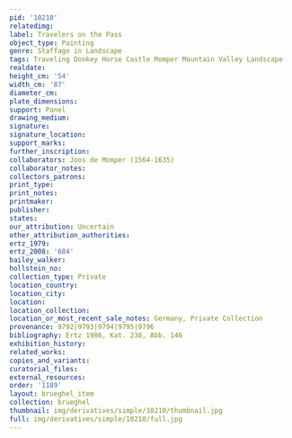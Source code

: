 ```yaml
---
pid: '10210'
relatedimg: 
label: Travelers on the Pass
object_type: Painting
genre: Staffage in Landscape
tags: Traveling Donkey Horse Castle Momper Mountain Valley Landscape
realdate: 
height_cm: '54'
width_cm: '87'
diameter_cm: 
plate_dimensions: 
support: Panel
drawing_medium: 
signature: 
signature_location: 
support_marks: 
further_inscription: 
collaborators: Joos de Momper (1564-1635)
collaborator_notes: 
collectors_patrons: 
print_type: 
print_notes: 
printmaker: 
publisher: 
states: 
our_attribution: Uncertain
other_attribution_authorities: 
ertz_1979: 
ertz_2008: '684'
bailey_walker: 
hollstein_no: 
collection_type: Private
location_country: 
location_city: 
location: 
location_collection: 
location_or_most_recent_sale_notes: Germany, Private Collection
provenance: 9792|9793|9794|9795|9796
bibliography: Ertz 1986, Kat. 238, Abb. 146
exhibition_history: 
related_works: 
copies_and_variants: 
curatorial_files: 
external_resources: 
order: '1189'
layout: brueghel_item
collection: brueghel
thumbnail: img/derivatives/simple/10210/thumbnail.jpg
full: img/derivatives/simple/10210/full.jpg
---
```

